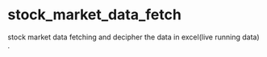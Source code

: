 # stock_market_data_fetch
stock market data fetching and decipher the data in excel(live running data) .
